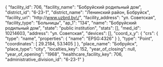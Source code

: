{
    "facility_id": 706,
    "facility_name": "Бобруйский родильный дом",
    "district_id": "6-23-1",
    "district_name": "Ленинский район, Бобруйск",
    "facility_url": "http:\/\/www.uzbrd.by\/",
    "facility_address": "ул. Советская",
    "facility_type": "Больницы",
    "ap_1": "134",
    "name": "Бобруйский родильный дом",
    "state": "public institution",
    "stats": [],
    "med_id": 10214603,
    "address": "ул. Советская",
    "devices": [],
    "coord_x_y": {
        "crs": {
            "type": "name",
            "properties": {
                "name": "EPSG:4326"
            }
        },
        "type": "Point",
        "coordinates": [
            29.2184,
            53.1405
        ]
    },
    "place_name": "Бобруйск",
    "place_type": "city",
    "localties_key": 152,
    "year_of_closing": null,
    "year_of_opening": "1968",
    "healthcare_facility_key": 706,
    "administrative_division_id": "6-23-1"
}